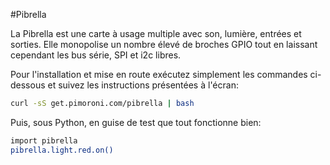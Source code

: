 <!--
---
name: Pibrella
class: board
type: Tous
formfactor: Autre
manufacturer: Cyntech
image: 'image.png'
url: https://github.com/pimoroni/pibrella
description: carte multi-usage avec son, lumière, entrées et sorties
pincount: 26
pin:
  '7':
    name: LED verte
    direction: output
    active: high
  '11':
    name: LED jaune
    direction: output
    active: high
  '12':
    name: buzzer piezo
    direction: output
    active: high
  '13':
    name: LED rouge
    direction: output
    active: high
  '15':
    name: sortie A
    direction: output
    active: high
  '16':
    name: sortie B
    direction: output
    active: high
  '18':
    name: sortie C
    direction: output
    active: high
  '19':
    name: sortie D
    direction: output
    active: high
  '21':
    name: entrée A
    direction: input
    active: high
  '22':
    name: entrée D
    direction: output
    active: high
  '23':
    name: bouton
    direction: input
    active: high
  '24':
    name: entrée C
    direction: input
    active: high
  '26':
    name: entrée B
    direction: input
    active: high
-->
#Pibrella

La Pibrella est une carte à usage multiple avec son, lumière, entrées et sorties. Elle monopolise un nombre élevé de broches GPIO tout en laissant cependant les bus série, SPI et i2c libres.

Pour l'installation et mise en route exécutez simplement les commandes ci-dessous et suivez les instructions présentées à l'écran:

```bash
curl -sS get.pimoroni.com/pibrella | bash
```

Puis, sous Python, en guise de test que tout fonctionne bien:

```bash
import pibrella
pibrella.light.red.on()
```